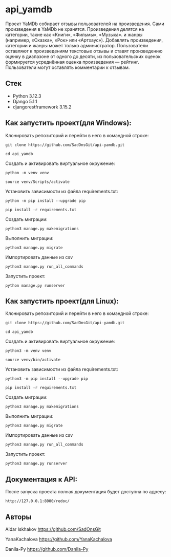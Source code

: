 # api_yamdb
Проект YaMDb собирает отзывы пользователей на произведения. Сами произведения в YaMDb не хранятся.
Произведения делятся на категории, такие как «Книги», «Фильмы», «Музыка». и жанры (например, «Сказка», «Рок» или «Артхаус»).
Добавлять произведения, категории и жанры может только администратор.
Пользователи оставляют к произведениям текстовые отзывы и ставят произведению оценку в диапазоне от одного до десяти, из пользовательских оценок формируется усреднённая оценка произведения — рейтинг. Пользователи могут оставлять комментарии к отзывам.

## Стек
- Python 3.12.3
- Django 5.1.1
- djangorestframework 3.15.2

## Как запустить проект(для Windows):

Клонировать репозиторий и перейти в него в командной строке:

```
git clone https://github.com/SadOnsGit/api-yamdb.git
```

```
cd api_yamdb
```

Cоздать и активировать виртуальное окружение:

```
python -m venv venv
```

```
source venv/Scripts/activate
```

Установить зависимости из файла requirements.txt:

```
python -m pip install --upgrade pip
```

```
pip install -r requirements.txt
```

Создать миграции:

```
python3 manage.py makemigrations
```

Выполнить миграции:

```
python3 manage.py migrate
```

Импортировать данные из csv

```
python3 manage.py run_all_commands
```

Запустить проект:

```
python manage.py runserver
```

## Как запустить проект(для Linux):

Клонировать репозиторий и перейти в него в командной строке:

```
git clone https://github.com/SadOnsGit/api-yamdb.git
```

```
cd api_yamdb
```

Cоздать и активировать виртуальное окружение:

```
python3 -m venv venv
```

```
source venv/bin/activate
```

Установить зависимости из файла requirements.txt:

```
python3 -m pip install --upgrade pip
```

```
pip install -r requirements.txt
```

Создать миграции:

```
python3 manage.py makemigrations
```

Выполнить миграции:

```
python3 manage.py migrate
```

Импортировать данные из csv

```
python3 manage.py run_all_commands
```

Запустить проект:

```
python3 manage.py runserver
```

## Документация к API:
После запуска проекта полная документация будет доступна по адресу:
```
http://127.0.0.1:8000/redoc/
```

## Авторы
Aidar Iskhakov https://github.com/SadOnsGit

YanaKachalova https://github.com/YanaKachalova

Danila-Py https://github.com/Danila-Py
